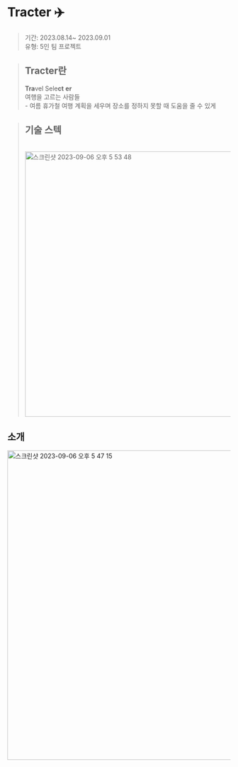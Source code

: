 #  Tracter ✈️

<blockquote>
  
  기간: 2023.08.14~ 2023.09.01<br>
  유형: 5인 팀 프로젝트
</blockquote>
<blockquote>
  <h2>Tracter란</h2>
<b>Tra</b>vel
Sele<b>ct</b>
<b>er</b> <br/>
여행을 고르는 사람들<br/>
  - 여름 휴가철 여행 계획을 세우며 장소를 정하지 못할 때 도움을 줄 수 있게
</blockquote>
<blockquote>
  <h2>기술 스텍 </h2><br/>
<img width="600" alt="스크린샷 2023-09-06 오후 5 53 48" src="https://github.com/miinnnhho/Tracter/assets/102772287/19c719a7-7c28-467e-8334-198d540eb229">
</blockquote>

<h2>소개</h2>

<img width="700" alt="스크린샷 2023-09-06 오후 5 47 15" src="https://github.com/miinnnhho/Tracter/assets/102772287/aef778b8-35a3-445d-ab86-6f51f85aae43">


